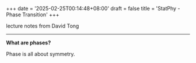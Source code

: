 +++
date = '2025-02-25T00:14:48+08:00'
draft = false
title = 'StatPhy - Phase Transition'
+++

lecture notes from David Tong

<!--more-->
---
**What are phases?**

Phase is all about symmetry.
